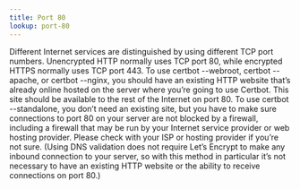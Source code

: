 ```yaml
---
title: Port 80
lookup: port-80
---
```

Different Internet services are distinguished by using different TCP port numbers. Unencrypted HTTP normally uses TCP port 80, while encrypted HTTPS normally uses TCP port 443. 
To use certbot --webroot, certbot --apache, or certbot --nginx, you should have an existing HTTP website that’s already online hosted on the server where you’re going to use Certbot. This site should be available to the rest of the Internet on port 80. To use certbot --standalone, you don’t need an existing site, but you have to make sure connections to port 80 on your server are not blocked by a firewall, including a firewall that may be run by your Internet service provider or web hosting provider. Please check with your ISP or hosting provider if you’re not sure. (Using DNS validation does not require Let’s Encrypt to make any inbound connection to your server, so with this method in particular it’s not necessary to have an existing HTTP website or the ability to receive connections on port 80.)